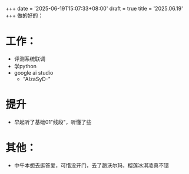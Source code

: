 +++
date = '2025-06-19T15:07:33+08:00'
draft = true
title = '2025.06.19'
+++
做的好的：


<!--more-->
# 工作：
- 评测系统联调
- 学python
- google ai studio
  - "AIzaSyD-"

# 提升
- 早起听了基础01"线段"，听懂了些


# 其他：
- 中午本想去逛答爱，可惜没开门，去了趟沃尔玛，榴莲冰淇凌真不错
